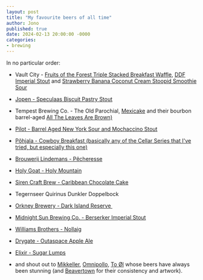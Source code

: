 ```yaml
---
layout: post
title: "My favourite beers of all time"
author: Jono
published: true
date: 2024-02-13 20:00:00 -0000
categories: 
- brewing
---
```

In no particular order:

-   Vault City - [Fruits of the Forest Triple Stacked Breakfast Waffle](https://vaultcity.co.uk/products/fruits-of-the-forest-triple-stacked-breakfast-waffle-1), [DDF Imperial Stout](https://vaultcity.co.uk/products/ddf-gingerbread-imperial-stout-vault-city-x-nerdbrewing) and [Strawberry Banana Coconut Cream Stoopid Smoothie Sour](https://vaultcity.co.uk/collections/stoopid)

-   [Jopen - Speculaas Biscuit Pastry Stout](https://www.jopenbier.nl/product/meesterstuk-2022/)

-   Tempest Brewing Co. - The Old Parochial, [Mexicake](https://www.tempestbrewco.com/item/257/TempestBrewCo/Mexicake-440ml-can.html) and their bourbon barrel-aged [All The Leaves Are Brown)](https://www.tempestbrewco.com/item/167/TempestBrewCo/Bourbon-Barrel-Aged-All-The-Leaves-Are-Brown-330ml-can.html)

-   [Pilot - Barrel Aged New York Sour and Mochaccino Stout](https://pilotbeer.co.uk/)

-   [Põhjala - Cowboy Breakfast (basically any of the Cellar Series that I've tried, but especially this one)](https://pohjalabeer.com/cellar-series)

-   [Brouwerij Lindemans - Pêcheresse](https://www.lindemans.be/)

-   [Holy Goat - Holy Mountain](https://holygoat.beer/product/holy-mountain-23/)

-   [Siren Craft Brew - Caribbean Chocolate Cake](https://www.sirencraftbrew.com/beers/caribbean-chocolate-cake)

-   Tegernseer Quirinus Dunkler Doppelbock

-   [Orkney Brewery - Dark Island Reserve ](https://www.orkneybrewery.co.uk/beer/dark-island-reserve)

-   [Midnight Sun Brewing Co. - Berserker Imperial Stout](https://midnightsunbrewing.com/beers/berserker-2022/)

-   [Williams Brothers - Nollaig](https://williamsbrosbrew.com/products/nollaig-1l-swingtop)

-   [Drygate - Outaspace Apple Ale](https://www.drygate.com/beers/spectrum-archive)

-   [Elixir - Sugar Lumps](https://www.cellarmonk.com/american-porter-stout/imperial-stout/elixir-sugar-lumps/)

-   and shout out to [Mikkeller](https://shop.mikkeller.com/), [Omnipollo](https://www.instagram.com/omnipollo/?hl=en), [To Øl](https://toolbeer.dk/) whose beers have always been stunning (and [Beavertown](https://beavertownbrewery.co.uk/) for their consistency and artwork).
